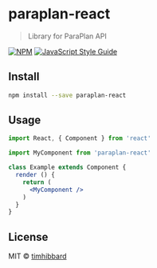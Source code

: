 # paraplan-react

> Library for ParaPlan API

[![NPM](https://img.shields.io/npm/v/paraplan-react.svg)](https://www.npmjs.com/package/paraplan-react) [![JavaScript Style Guide](https://img.shields.io/badge/code_style-standard-brightgreen.svg)](https://standardjs.com)

## Install

```bash
npm install --save paraplan-react
```

## Usage

```jsx
import React, { Component } from 'react'

import MyComponent from 'paraplan-react'

class Example extends Component {
  render () {
    return (
      <MyComponent />
    )
  }
}
```

## License

MIT © [timhibbard](https://github.com/timhibbard)
